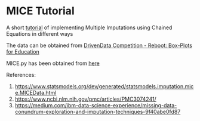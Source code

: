 # MICE Tutorial

A short [tutorial](https://iu.mediaspace.kaltura.com/media/MICE+%28Multiple+Imputation+Chained+Equations%29/1_4zxvikbl) of implementing Multiple Imputations using Chained Equations in different ways 


The data can be obtained from [DrivenData Competition - Reboot: Box-Plots for Education](https://www.drivendata.org/competitions/46/box-plots-for-education-reboot/page/86/)

MICE.py has been obtained from [here](https://github.com/jeweinberg/Pandas-MICE)

References:

1) https://www.statsmodels.org/dev/generated/statsmodels.imputation.mice.MICEData.html <br>
2) https://www.ncbi.nlm.nih.gov/pmc/articles/PMC3074241/ <br>
3) https://medium.com/ibm-data-science-experience/missing-data-conundrum-exploration-and-imputation-techniques-9f40abe0fd87
